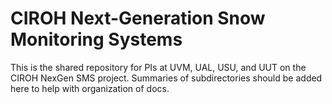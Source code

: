 # CIROH Next-Generation Snow Monitoring Systems

This is the shared repository for PIs at UVM, UAL, USU, and UUT on the CIROH NexGen SMS project. Summaries of subdirectories should be added here to help with organization of docs.
